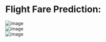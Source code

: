 # Flight Fare Prediction: 

![image](https://user-images.githubusercontent.com/65723273/137799982-c3f9f4b9-1b35-468d-b7ef-123ecc840360.png)
</br>
![image](https://user-images.githubusercontent.com/65723273/137800006-8760bf8f-b735-46c4-94cf-ee43103a8b62.png)
</br>
![image](https://user-images.githubusercontent.com/65723273/137799910-6243ff08-83db-4c40-8fd9-5932646ebfae.png)
</br>

